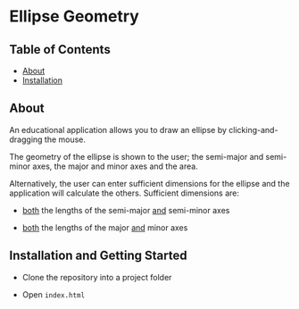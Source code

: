 # Ellipse Geometry

## Table of Contents

* [About](#About)
* [Installation](#Installation-and-Getting-Started)

## About

An educational application allows you to draw an ellipse by clicking-and-dragging the mouse.

The geometry of the ellipse is shown to the user; the semi-major and semi-minor axes, the major and minor axes and the area.

Alternatively, the user can enter sufficient dimensions for the ellipse and the application will calculate the others. Sufficient dimensions are:

* <u>both</u> the lengths of the semi-major <u>and</u> semi-minor axes

* <u>both</u> the lengths of the major <u>and</u> minor axes

## Installation and Getting Started

* Clone the repository into a project folder

* Open <code>index.html</code>